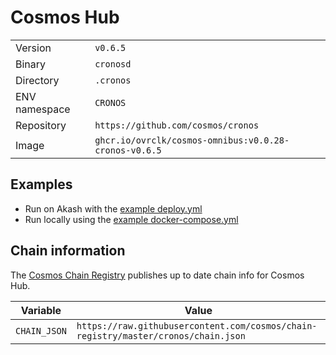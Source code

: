 # Cosmos Hub

| | |
|---|---|
|Version|`v0.6.5`|
|Binary|`cronosd`|
|Directory|`.cronos`|
|ENV namespace|`CRONOS`|
|Repository|`https://github.com/cosmos/cronos`|
|Image|`ghcr.io/ovrclk/cosmos-omnibus:v0.0.28-cronos-v0.6.5`|

## Examples

- Run on Akash with the [example deploy.yml](./deploy.yml)
- Run locally using the [example docker-compose.yml](./docker-compose.yml)

## Chain information

The [Cosmos Chain Registry](https://github.com/cosmos/chain-registry) publishes up to date chain info for Cosmos Hub.

|Variable|Value|
|---|---|
|`CHAIN_JSON`|`https://raw.githubusercontent.com/cosmos/chain-registry/master/cronos/chain.json`|